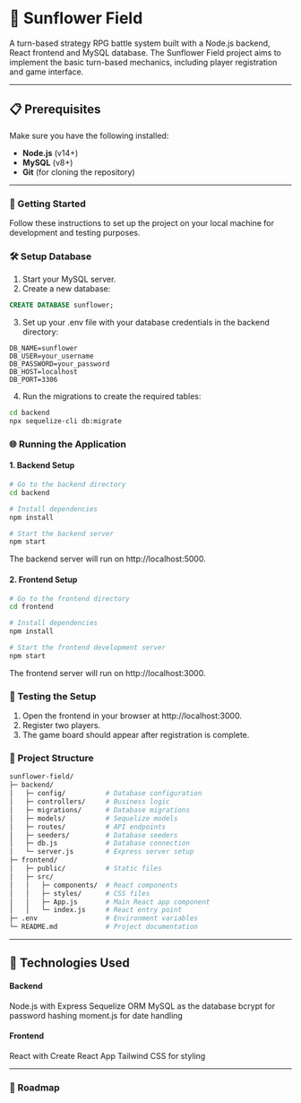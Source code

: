 # 🌻 Sunflower Field

A turn-based strategy RPG battle system built with a Node.js backend, React frontend and MySQL database. The Sunflower Field project aims to implement the basic turn-based mechanics, including player registration and game interface.

---

## 📋 Prerequisites

Make sure you have the following installed:

- **Node.js** (v14+)
- **MySQL** (v8+)
- **Git** (for cloning the repository)

---

### 🚀 Getting Started

Follow these instructions to set up the project on your local machine for development and testing purposes.


### 🛠️ Setup Database

1. Start your MySQL server.
2. Create a new database:

```sql
CREATE DATABASE sunflower;

```

3. Set up your .env file with your database credentials in the backend directory:

```env
DB_NAME=sunflower
DB_USER=your_username
DB_PASSWORD=your_password
DB_HOST=localhost
DB_PORT=3306

```

4. Run the migrations to create the required tables:

```bash
cd backend
npx sequelize-cli db:migrate

```

### 🌐 Running the Application
#### 1. Backend Setup

```bash
# Go to the backend directory
cd backend

# Install dependencies
npm install

# Start the backend server
npm start

```

The backend server will run on http://localhost:5000.

#### 2. Frontend Setup

```bash
# Go to the frontend directory
cd frontend

# Install dependencies
npm install

# Start the frontend development server
npm start

```

The frontend server will run on http://localhost:3000.

### 🧪 Testing the Setup

1. Open the frontend in your browser at http://localhost:3000.
2. Register two players.
3. The game board should appear after registration is complete.

### 📂 Project Structure

```bash
sunflower-field/
├─ backend/
│   ├─ config/          # Database configuration
│   ├─ controllers/     # Business logic
│   ├─ migrations/      # Database migrations
│   ├─ models/          # Sequelize models
│   ├─ routes/          # API endpoints
│   ├─ seeders/         # Database seeders
│   ├─ db.js            # Database connection
│   └─ server.js        # Express server setup
├─ frontend/
│   ├─ public/          # Static files
│   ├─ src/
│   │   ├─ components/  # React components
│   │   ├─ styles/      # CSS files
│   │   ├─ App.js       # Main React app component
│   │   └─ index.js     # React entry point
├─ .env                 # Environment variables
└─ README.md            # Project documentation

```

---

## 🤖 Technologies Used

#### Backend
Node.js with Express
Sequelize ORM
MySQL as the database
bcrypt for password hashing
moment.js for date handling
#### Frontend
React with Create React App
Tailwind CSS for styling

---

### 🚧 Roadmap

